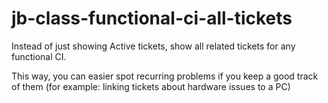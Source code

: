 # jb-class-functional-ci-all-tickets
Instead of just showing Active tickets, show all related tickets for any functional CI. 

This way, you can easier spot recurring problems if you keep a good track of them (for example: linking tickets about hardware issues to a PC)


